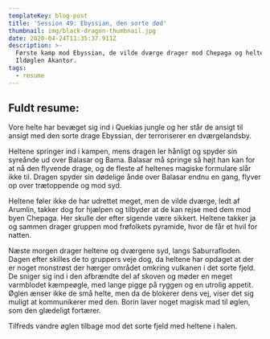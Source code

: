```yaml
---
templateKey: blog-post
title: 'Session 49: Ebyssian, den sorte død'
thumbnail: img/black-dragon-thumbnail.jpg
date: 2020-04-24T11:35:37.911Z
description: >-
  Første kamp mod Ebyssian, de vilde dværge drager mod Chepaga og heltene fodre
  Ildøglen Akantor.
tags:
  - resume
---
```

## Fuldt resume:
Vore helte har bevæget sig ind i Quekias jungle og her står de ansigt til ansigt med den sorte drage Ebyssian, der terroriserer en dværgelandsby.

Heltene springer ind i kampen, mens dragen ler hånligt og spyder sin syreånde ud over Balasar og Bama. Balasar må springe så højt han kan for at nå den flyvende drage, og de fleste af heltenes magiske formulare slår ikke til. Dragen spyder sin dødelige ånde over Balasar endnu en gang, flyver op over trætoppende og mod syd.

Heltene føler ikke de har udrettet meget, men de vilde dværge, ledt af Arumlin, takker dog for hjælpen og tilbyder at de kan rejse med dem mod byen Chepaga. Her skulle der efter sigende være sikkert. Heltene takker ja og sammen drager gruppen mod frøfolkets pyramide, hvor de får et hvil for natten.

Næste morgen drager heltene og dværgene syd, langs Saburrafloden. Dagen efter skilles de to gruppers veje dog, da heltene har opdaget at der er noget monstrøst der hærger området omkring vulkanen i det sorte fjeld. De sniger sig ind i den afbrændte del af skoven og møder en meget varmblodet kæmpeøgle, med lange pigge på ryggen og en utrolig appetit. Øglen ænser ikke de små helte, men da de blokerer dens vej, viser det sig muligt at kommunikerer med den. Borin laver noget magisk mad til øglen, som den glædeligt fortærer.

Tilfreds vandre øglen tilbage mod det sorte fjeld med heltene i halen.
